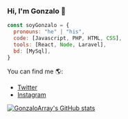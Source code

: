 ### Hi, I'm Gonzalo 👋

```js
const soyGonzalo = {
  pronouns: "he" | "his",
  code: [Javascript, PHP, HTML, CSS],
  tools: [React, Node, Laravel],
  bd: [MySql],
}
```

You can find me 🌎:
- [Twitter](https://twitter.com/Gonzaleft11)
- [Instagram](https://www.instagram.com/gonzaleft/)

[![GonzaloArray's GitHub stats](https://github-readme-stats.vercel.app/api?username=GonzaloArray)](https://github.com/anuraghazra/github-readme-stats)

<!--
**GonzaloArray/GonzaloArray** is a ✨ _special_ ✨ repository because its `README.md` (this file) appears on your GitHub profile.

Here are some ideas to get you started:

- 🔭 I’m currently working on ...
- 🌱 I’m currently learning ...
- 👯 I’m looking to collaborate on ...
- 🤔 I’m looking for help with ...
- 💬 Ask me about ...
- 📫 How to reach me: ...
- 😄 Pronouns: ...
- ⚡ Fun fact: ...
-->
